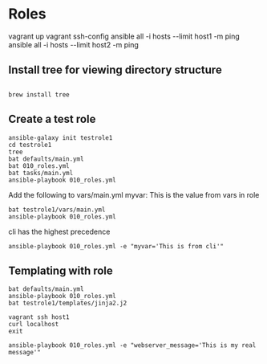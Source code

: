 # Roles

vagrant up
vagrant ssh-config
ansible all -i hosts --limit host1 -m ping
ansible all -i hosts --limit host2 -m ping

## Install tree for viewing directory structure

##
    brew install tree

## Create a test role
```
ansible-galaxy init testrole1
cd testrole1
tree
bat defaults/main.yml
bat 010_roles.yml
bat tasks/main.yml
ansible-playbook 010_roles.yml
```

Add the following to vars/main.yml 
myvar: This is the value from vars in role 

```
bat testrole1/vars/main.yml
ansible-playbook 010_roles.yml
```

cli has the highest precedence

```
ansible-playbook 010_roles.yml -e "myvar='This is from cli'"
```

## Templating with role

```
bat defaults/main.yml
ansible-playbook 010_roles.yml
bat testrole1/templates/jinja2.j2

vagrant ssh host1
curl localhost
exit

ansible-playbook 010_roles.yml -e "webserver_message='This is my real message'"
```


